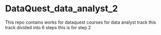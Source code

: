 # DataQuest_data_analyst_2
This repo contains works for dataquest courses for data analyst track this track divided into 6 steps this is for step 2
